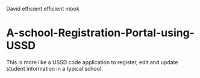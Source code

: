 David efficient efficient mbok
# A-school-Registration-Portal-using-USSD
This is more like a USSD code application to register, edit and update student information in a typical school.
